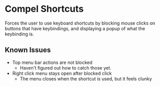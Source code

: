 # Compel Shortcuts

Forces the user to use keyboard shortcuts by blocking mouse clicks on buttons that have keybindings, and displaying a popup of what the keybinding is.

## Known Issues

* Top menu bar actions are not blocked
    * Haven't figured out how to catch those yet.
* Right click menu stays open after blocked click
    * The menu closes when the shortcut is used, but it feels clunky
